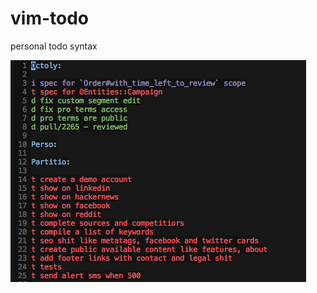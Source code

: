 # vim-todo
personal todo syntax

![preview](https://github.com/AdrienGiboire/vim-todo/blob/master/screenshot.png?raw=true)
